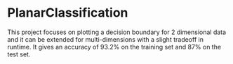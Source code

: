 # PlanarClassification
This project focuses on plotting a decision boundary for 2 dimensional data and it can be extended for multi-dimensions with a slight tradeoff in runtime. It gives an accuracy of 93.2% on the training set and 87% on the test set.
